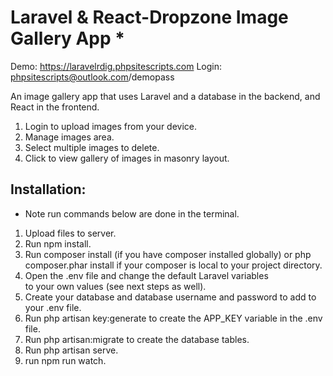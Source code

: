 # Laravel & React-Dropzone Image Gallery App *

Demo: https://laravelrdig.phpsitescripts.com
Login: phpsitescripts@outlook.com/demopass

An image gallery app that uses Laravel and a database in the backend, and React in the frontend.

1. Login to upload images from your device.
1. Manage images area.
1. Select multiple images to delete.
1. Click to view gallery of images in masonry layout.

## Installation: ##

- Note run commands below are done in the terminal.

1. Upload files to server.
1. Run npm install.
1. Run composer install (if you have composer installed globally)
   or php composer.phar install if your composer is local to your project directory.
1. Open the .env file and change the default Laravel variables  
   to your own values (see next steps as well).
1. Create your database and database username and password to add to your .env file.
1. Run php artisan key:generate to create the APP_KEY variable in the .env file.
1. Run php artisan:migrate to create the database tables.
1. Run php artisan serve.
1. run npm run watch.


